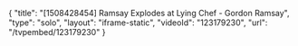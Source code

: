 {
    "title": "[1508428454] Ramsay Explodes at Lying Chef - Gordon Ramsay",
    "type": "solo",
    "layout": "iframe-static",
    "videoId": "123179230",
    "url": "\/tvpembed\/123179230"
}
